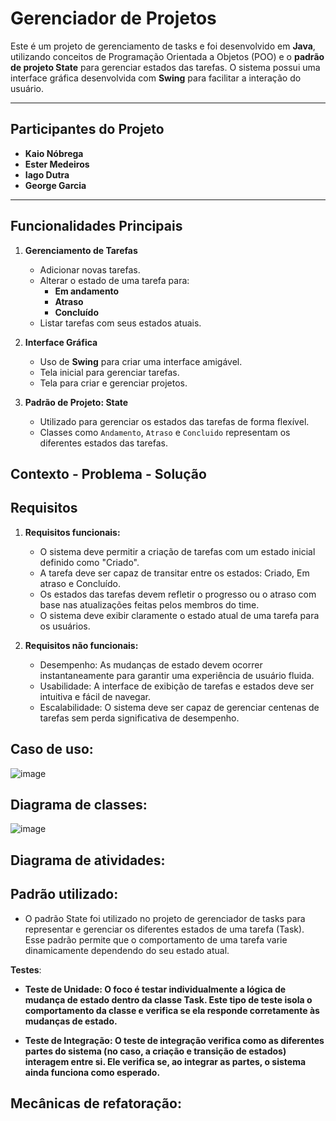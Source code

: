 # Gerenciador de Projetos

Este é um projeto de gerenciamento de tasks e foi desenvolvido em **Java**, utilizando conceitos de Programação Orientada a Objetos (POO) e o **padrão de projeto State** para gerenciar estados das tarefas. O sistema possui uma interface gráfica desenvolvida com **Swing** para facilitar a interação do usuário.

---

## Participantes do Projeto
- **Kaio Nóbrega**  
- **Ester Medeiros**  
- **Iago Dutra**  
- **George Garcia**  

---

## Funcionalidades Principais
1. **Gerenciamento de Tarefas**
   - Adicionar novas tarefas.
   - Alterar o estado de uma tarefa para:
     - **Em andamento**
     - **Atraso**
     - **Concluído**
   - Listar tarefas com seus estados atuais.

2. **Interface Gráfica**
   - Uso de **Swing** para criar uma interface amigável.
   - Tela inicial para gerenciar tarefas.
   - Tela para criar e gerenciar projetos.

3. **Padrão de Projeto: State**
   - Utilizado para gerenciar os estados das tarefas de forma flexível.
   - Classes como `Andamento`, `Atraso` e `Concluido` representam os diferentes estados das tarefas.

## Contexto - Problema - Solução

## Requisitos
1. **Requisitos funcionais:**
   - O sistema deve permitir a criação de tarefas com um estado inicial definido como "Criado".
   - A tarefa deve ser capaz de transitar entre os estados: Criado, Em atraso e Concluído.
   - Os estados das tarefas devem refletir o progresso ou o atraso com base nas atualizações feitas pelos membros do time.
   - O sistema deve exibir claramente o estado atual de uma tarefa para os usuários.
     
2. **Requisitos não funcionais:**
   - Desempenho: As mudanças de estado devem ocorrer instantaneamente para garantir uma experiência de usuário fluida.
   - Usabilidade: A interface de exibição de tarefas e estados deve ser intuitiva e fácil de navegar.
   - Escalabilidade: O sistema deve ser capaz de gerenciar centenas de tarefas sem perda significativa de desempenho.

## Caso de uso: 
![image](https://github.com/user-attachments/assets/653fb489-f85d-4387-98f3-ac0e4e4208ac)

## Diagrama de classes:
![image](https://github.com/user-attachments/assets/9caa66ff-31d8-42c0-9bff-45c46176a08f)

## Diagrama de atividades:

## Padrão utilizado: 
   - O padrão State foi utilizado no projeto de gerenciador de tasks para representar e gerenciar os diferentes estados de uma tarefa (Task). Esse padrão permite que o comportamento de uma tarefa varie dinamicamente dependendo do seu estado atual.

**Testes**: 
   - **Teste de Unidade: O foco é testar individualmente a lógica de mudança de estado dentro da classe Task. Este tipo de teste isola o comportamento da classe e verifica se ela responde corretamente às mudanças de estado.**

   - **Teste de Integração: O teste de integração verifica como as diferentes partes do sistema (no caso, a criação e transição de estados) interagem entre si. Ele verifica se, ao integrar as partes, o sistema ainda funciona como esperado.**


## Mecânicas de refatoração:







